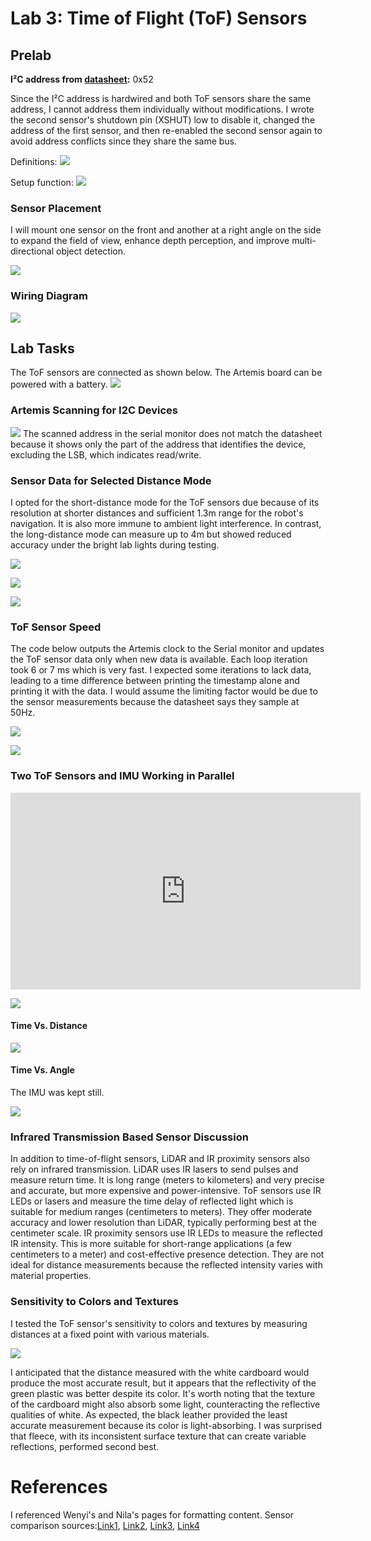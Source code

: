 # Lab 3: Time of Flight (ToF) Sensors

## Prelab

**I²C address from [datasheet](https://cdn.sparkfun.com/assets/8/9/9/a/6/VL53L0X_DS.pdf):** 0x52

Since the I²C address is hardwired and both ToF sensors share the same address, I cannot address them individually without modifications. I wrote the second sensor's shutdown pin (XSHUT) low to disable it, changed the address of the first sensor, and then re-enabled the second sensor again to avoid address conflicts since they share the same bus.

Definitions:
![](images/Lab3/Tof_object.jpeg)


Setup function:
![](images/Lab3/Tof_setup.jpeg)


### Sensor Placement
I will mount one sensor on the front and another at a right angle on the side to expand the field of view, enhance depth perception, and improve multi-directional object detection.

![](images/Lab3/sensor_placement.jpeg)

### Wiring Diagram
![](images/Lab3/ToFLab3Schematic.jpg)

## Lab Tasks

The ToF sensors are connected as shown below. The Artemis board can be powered with a battery.
![](images/Lab3/physical_hookup.jpg)

### Artemis Scanning for I2C Devices
![](images/Lab3/i2c_scan.jpeg)
The scanned address in the serial monitor does not match the datasheet because it shows only the part of the address that identifies the device, excluding the LSB, which indicates read/write.

### Sensor Data for Selected Distance Mode
I opted for the short-distance mode for the ToF sensors due because of its resolution at shorter distances and sufficient 1.3m range for the robot's navigation. It is also more immune to ambient light interference. In contrast, the long-distance mode can measure up to 4m but showed reduced accuracy under the bright lab lights during testing.

![](images/Lab3/sensor_accuracy.jpeg)


![](images/Lab3/sensor_precision.jpeg)


![](images/Lab3/ranging_times.jpeg)

### ToF Sensor Speed
The code below outputs the Artemis clock to the Serial monitor and updates the ToF sensor data only when new data is available. Each loop iteration took 6 or 7 ms which is very fast. I expected some iterations to lack data, leading to a time difference between printing the timestamp alone and printing it with the data. I would assume the limiting factor would be due to the sensor measurements because the datasheet says they sample at 50Hz.

![](images/Lab3/speed_code.jpeg)

![](images/Lab3/speed_outputs.jpeg)

### Two ToF Sensors and IMU Working in Parallel
<iframe width="560" height="315" src="https://www.youtube.com/embed/PlbhDfo0RSo" frameborder="0" allowfullscreen></iframe>

![](images/Lab3/parallel_data.jpeg)

#### Time Vs. Distance
![](images/Lab3/time_distance.jpeg)

#### Time Vs. Angle
The IMU was kept still.

![](images/Lab3/time_angle.jpeg)

### Infrared Transmission Based Sensor Discussion

In addition to time-of-flight sensors, LiDAR and IR proximity sensors also rely on infrared transmission. LiDAR uses IR lasers to send pulses and measure return time. It is long range (meters to kilometers) and very precise and accurate, but more expensive and power-intensive. ToF sensors use IR LEDs or lasers and measure the time delay of reflected light which is suitable for medium ranges (centimeters to meters). They offer moderate accuracy and lower resolution than LiDAR, typically performing best at the centimeter scale. IR proximity sensors use IR LEDs to measure the reflected IR intensity. This is more suitable for short-range applications (a few centimeters to a meter) and cost-effective presence detection. They are not ideal for distance measurements because the reflected intensity varies with material properties.

### Sensitivity to Colors and Textures
I tested the ToF sensor's sensitivity to colors and textures by measuring distances at a fixed point with various materials.

![](images/Lab3/color_plot.jpeg)

I anticipated that the distance measured with the white cardboard would produce the most accurate result, but it appears that the reflectivity of the green plastic was better despite its color. It's worth noting that the texture of the cardboard might also absorb some light, counteracting the reflective qualities of white. As expected, the black leather provided the least accurate measurement because its color is light-absorbing. I was surprised that fleece, with its inconsistent surface texture that can create variable reflections, performed second best.

# References
I referenced Wenyi's and Nila's pages for formatting content.
Sensor comparison sources:[Link1](https://www.spatialpost.com/lidar-vs-tof-time-of-flight-sensors), [Link2](https://pmt-fl.com/time-of-flight-sensor-vs-lidar-what-are-the-differences/), [Link3](https://www.spatialpost.com/lidar-vs-tof-time-of-flight-sensors/), [Link4](https://www.sony-semicon.com/en/technology/industrytof.html#:~:text=ToF%20depth%20sensors%20measure%20the,time%20elapsed%20between%20the%20two.)
